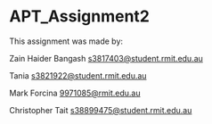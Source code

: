 # APT_Assignment2

This assignment was made by:

Zain Haider Bangash
s3817403@student.rmit.edu.au

Tania
s3821922@student.rmit.edu.au

Mark Forcina
9971085@rmit.edu.au

Christopher Tait
s38899475@student.rmit.edu.au
